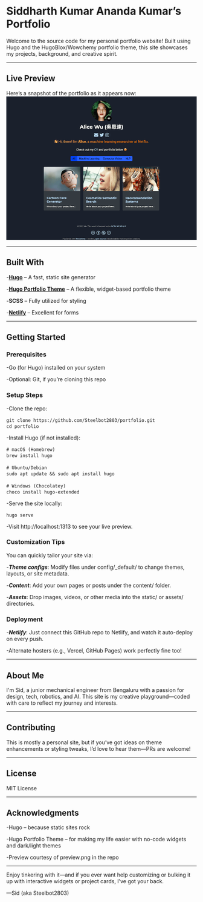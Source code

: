 # Siddharth Kumar Ananda Kumar’s Portfolio

Welcome to the source code for my personal portfolio website! Built using Hugo and the HugoBlox/Wowchemy portfolio theme, this site showcases my projects, background, and creative spirit.

---

## Live Preview

Here’s a snapshot of the portfolio as it appears now:
![Portfolio Preview](preview.png)

---

## Built With

-**[Hugo](https://gohugo.io/)** – A fast, static site generator

-**[Hugo Portfolio Theme](https://github.com/wowchemy/starter-hugo-portfolio-theme)** – A flexible, widget-based portfolio theme

-**SCSS** – Fully utilized for styling

-**[Netlify](https://app.netlify.com)** – Excellent for forms

---

## Getting Started

### Prerequisites

-Go (for Hugo) installed on your system

-Optional: Git, if you’re cloning this repo

### Setup Steps

-Clone the repo:
```
git clone https://github.com/Steelbot2803/portfolio.git
cd portfolio
```

-Install Hugo (if not installed):
```
# macOS (Homebrew)
brew install hugo

# Ubuntu/Debian
sudo apt update && sudo apt install hugo

# Windows (Chocolatey)
choco install hugo-extended
```

-Serve the site locally:
```
hugo serve
```

-Visit http://localhost:1313 to see your live preview.

### Customization Tips

You can quickly tailor your site via:

-***Theme configs***: Modify files under config/_default/ to change themes, layouts, or site metadata.

-***Content***: Add your own pages or posts under the content/ folder.

-***Assets***: Drop images, videos, or other media into the static/ or assets/ directories.

### Deployment

-***Netlify***: Just connect this GitHub repo to Netlify, and watch it auto-deploy on every push.

-Alternate hosters (e.g., Vercel, GitHub Pages) work perfectly fine too!

---

## About Me

I'm Sid, a junior mechanical engineer from Bengaluru with a passion for design, tech, robotics, and AI. This site is my creative playground—coded with care to reflect my journey and interests.

---

## Contributing

This is mostly a personal site, but if you’ve got ideas on theme enhancements or styling tweaks, I’d love to hear them—PRs are welcome!

---

## License

MIT License

---

## Acknowledgments

-Hugo – because static sites rock

-Hugo Portfolio Theme – for making my life easier with no-code widgets and dark/light themes

-Preview courtesy of preview.png in the repo

---

Enjoy tinkering with it—and if you ever want help customizing or bulking it up with interactive widgets or project cards, I’ve got your back.

—Sid (aka Steelbot2803)

